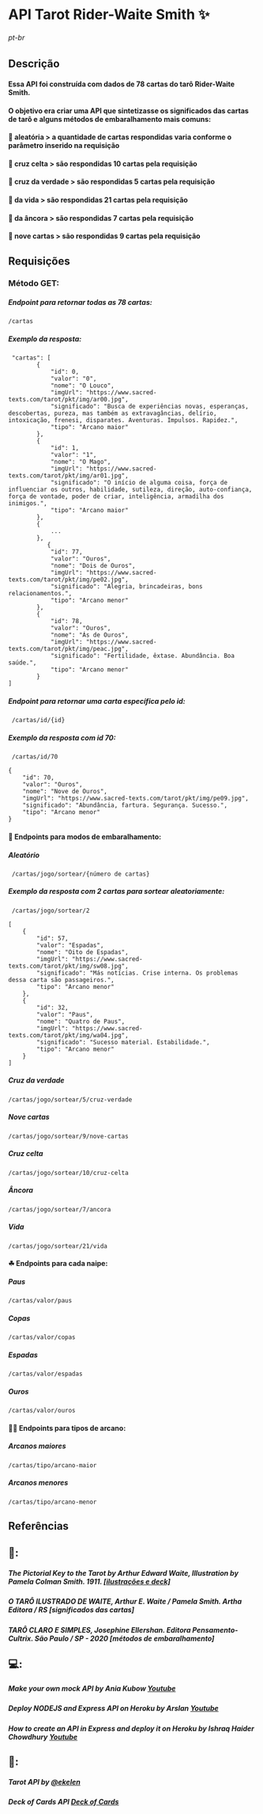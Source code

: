 # API Tarot Rider-Waite Smith ✨
###### pt-br

## Descrição
#### Essa API foi construída com dados de 78 cartas do tarô Rider-Waite Smith.
#### O objetivo era criar uma API que sintetizasse os significados das cartas de tarô e alguns métodos de embaralhamento mais comuns:
#### 🔮 aleatória >  a quantidade de cartas respondidas varia conforme o parâmetro inserido na requisição
#### 🔮 cruz celta > são respondidas 10 cartas pela requisição
#### 🔮 cruz da verdade > são respondidas 5 cartas pela requisição
#### 🔮 da vida > são respondidas 21 cartas pela requisição
#### 🔮 da âncora > são respondidas 7 cartas pela requisição
#### 🔮 nove cartas > são respondidas 9 cartas pela requisição

## Requisições
### Método GET:
##### Endpoint para retornar todas as 78 cartas:
``` /cartas ``` 

##### Exemplo da resposta:
```    
 "cartas": [
        {
            "id": 0,
            "valor": "0",
            "nome": "O Louco",
            "imgUrl": "https://www.sacred-texts.com/tarot/pkt/img/ar00.jpg",
            "significado": "Busca de experiências novas, esperanças, descobertas, pureza, mas também as extravagâncias, delírio, intoxicação, frenesi, disparates. Aventuras. Impulsos. Rapidez.",
            "tipo": "Arcano maior"
        },
        {
            "id": 1,
            "valor": "1",
            "nome": "O Mago",
            "imgUrl": "https://www.sacred-texts.com/tarot/pkt/img/ar01.jpg",
            "significado": "O início de alguma coisa, força de influenciar os outros, habilidade, sutileza, direção, auto-confiança, força de vontade, poder de criar, inteligência, armadilha dos inimigos.",
            "tipo": "Arcano maior"
        },
        {
            ...
        },
           {
            "id": 77,
            "valor": "Ouros",
            "nome": "Dois de Ouros",
            "imgUrl": "https://www.sacred-texts.com/tarot/pkt/img/pe02.jpg",
            "significado": "Alegria, brincadeiras, bons relacionamentos.",
            "tipo": "Arcano menor"
        },
        {
            "id": 78,
            "valor": "Ouros",
            "nome": "Ás de Ouros",
            "imgUrl": "https://www.sacred-texts.com/tarot/pkt/img/peac.jpg",
            "significado": "Fertilidade, êxtase. Abundância. Boa saúde.",
            "tipo": "Arcano menor"
        }
]
```
##### Endpoint para retornar uma carta específica pelo id:
``` /cartas/id/{id}``` 
##### Exemplo da resposta com id 70:
``` /cartas/id/70``` 
``` 
{
    "id": 70,
    "valor": "Ouros",
    "nome": "Nove de Ouros",
    "imgUrl": "https://www.sacred-texts.com/tarot/pkt/img/pe09.jpg",
    "significado": "Abundância, fartura. Segurança. Sucesso.",
    "tipo": "Arcano menor"
}
```

#### 🎲 Endpoints para modos de embaralhamento:
##### Aleatório 
``` /cartas/jogo/sortear/{número de cartas}``` 
##### Exemplo da resposta com 2 cartas para sortear aleatoriamente:
``` /cartas/jogo/sortear/2``` 
```
[
    {
        "id": 57,
        "valor": "Espadas",
        "nome": "Oito de Espadas",
        "imgUrl": "https://www.sacred-texts.com/tarot/pkt/img/sw08.jpg",
        "significado": "Más notícias. Crise interna. Os problemas dessa carta são passageiros.",
        "tipo": "Arcano menor"
    },
    {
        "id": 32,
        "valor": "Paus",
        "nome": "Quatro de Paus",
        "imgUrl": "https://www.sacred-texts.com/tarot/pkt/img/wa04.jpg",
        "significado": "Sucesso material. Estabilidade.",
        "tipo": "Arcano menor"
    }
]
```
##### Cruz da verdade
```/cartas/jogo/sortear/5/cruz-verdade```
##### Nove cartas
```/cartas/jogo/sortear/9/nove-cartas```
##### Cruz celta
```/cartas/jogo/sortear/10/cruz-celta```
##### Âncora
```/cartas/jogo/sortear/7/ancora```
##### Vida
```/cartas/jogo/sortear/21/vida```

#### ☘ Endpoints para cada naipe:
##### Paus
```/cartas/valor/paus```
##### Copas
```/cartas/valor/copas```
##### Espadas
```/cartas/valor/espadas```
##### Ouros
```/cartas/valor/ouros```


#### 🧙‍♀️ Endpoints para tipos de arcano:
##### Arcanos maiores
```/cartas/tipo/arcano-maior```
##### Arcanos menores
```/cartas/tipo/arcano-menor```

## Referências 
## 📖:
##### The Pictorial Key to the Tarot by Arthur Edward Waite, Illustration by Pamela Colman Smith. 1911. [[ilustrações e deck]](https://www.sacred-texts.com/tarot/pkt/index.htm)
##### O TARÔ ILUSTRADO DE WAITE, Arthur E. Waite / Pamela Smith. Artha Editora / RS [significados das cartas]
##### TARÔ CLARO E SIMPLES, Josephine Ellershan. Editora Pensamento-Cultrix. São Paulo / SP - 2020 [métodos de embaralhamento]
## 💻:
##### Make your own mock API by Ania Kubow [Youtube](https://https://youtu.be/FLnxgSZ0DG4) 
##### Deploy NODEJS and Express API on Heroku by Arslan [Youtube](https://youtu.be/72DYDMP09MM)
##### How to create an API in Express and deploy it on Heroku by Ishraq Haider Chowdhury [Youtube](https://youtu.be/SWbUTOmT-gg)
## 🐙:
##### Tarot API by [@ekelen](https://rws-cards-api.herokuapp.com/)
##### Deck of Cards API [Deck of Cards](https://github.com/crobertsbmw/deckofcards)
